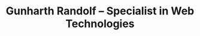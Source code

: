 ---
#
# Use the widgets beneath and the content will be
# inserted automagically in the webpage. To make
# this work, you have to use › layout: frontpage
#
layout: frontpage
title: "Gunharth Randolf – Specialist in Web Technologies"
header:
   image_fullwidth: "start.jpg"
widget-1:
    title: "Projects - <em>Coming Soon ...</em>"
    url: '#'
    text: 'An overview of open source, experiments and work related projects I am involved in.'
    image: unsplash_9-480x270.jpg
widget-2:
    title: "Blog - <em>Coming Soon ...</em>"
    url: '#'
    text: "Yet another blog ;-)! Diving back in into technologies lately there's some stuff that's blog-worthy. Stay tuned for some rants ..."
    image: unsplash_1-480x270.jpg
widget-3:
    title: "Contact"
    url: '/contact'
    text: 'Feel free to get in touch with me by using the <a href="/contact">contact form</a> on this site, through <a href="https://github.com/gunharth">GitHub</a>, <a href="https://uk.linkedin.com/in/gunharthrandolf">LinkedIn</a> or <a href="https://twitter.com/gunharth">Twitter</a>.'
    image: github-480x270.jpg
---